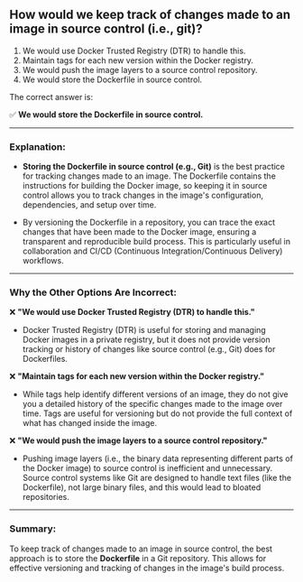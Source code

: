 ## How would we keep track of changes made to an image in source control (i.e., git)? 
1. We would use Docker Trusted Registry (DTR) to handle this.
2. Maintain tags for each new version within the Docker registry.
3. We would push the image layers to a source control repository.
4. We would store the Dockerfile in source control.

The correct answer is:

✅ **We would store the Dockerfile in source control.**

---

### **Explanation:**

- **Storing the Dockerfile in source control (e.g., Git)** is the best practice for tracking changes made to an image. The Dockerfile contains the instructions for building the Docker image, so keeping it in source control allows you to track changes in the image's configuration, dependencies, and setup over time.

- By versioning the Dockerfile in a repository, you can trace the exact changes that have been made to the Docker image, ensuring a transparent and reproducible build process. This is particularly useful in collaboration and CI/CD (Continuous Integration/Continuous Delivery) workflows.

---

### **Why the Other Options Are Incorrect:**

❌ **"We would use Docker Trusted Registry (DTR) to handle this."**
- Docker Trusted Registry (DTR) is useful for storing and managing Docker images in a private registry, but it does not provide version tracking or history of changes like source control (e.g., Git) does for Dockerfiles.

❌ **"Maintain tags for each new version within the Docker registry."**
- While tags help identify different versions of an image, they do not give you a detailed history of the specific changes made to the image over time. Tags are useful for versioning but do not provide the full context of what has changed inside the image.

❌ **"We would push the image layers to a source control repository."**
- Pushing image layers (i.e., the binary data representing different parts of the Docker image) to source control is inefficient and unnecessary. Source control systems like Git are designed to handle text files (like the Dockerfile), not large binary files, and this would lead to bloated repositories.

---

### **Summary:**

To keep track of changes made to an image in source control, the best approach is to store the **Dockerfile** in a Git repository. This allows for effective versioning and tracking of changes in the image's build process.
